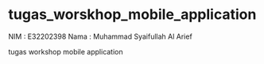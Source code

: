 # tugas_worskhop_mobile_application
NIM : E32202398
Nama : Muhammad Syaifullah Al Arief

tugas workshop mobile application
